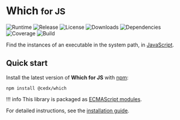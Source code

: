# Which <small>for JS</small>
![Runtime](https://img.shields.io/node/v/@cedx/which.svg) ![Release](https://img.shields.io/npm/v/@cedx/which.svg) ![License](https://img.shields.io/npm/l/@cedx/which.svg) ![Downloads](https://img.shields.io/npm/dt/@cedx/which.svg) ![Dependencies](https://david-dm.org/cedx/which.js.svg) ![Coverage](https://coveralls.io/repos/github/cedx/which.js/badge.svg) ![Build](https://travis-ci.com/cedx/which.js.svg)

Find the instances of an executable in the system path,
in [JavaScript](https://developer.mozilla.org/en-US/docs/Web/JavaScript).

## Quick start
Install the latest version of **Which for JS** with [npm](https://www.npmjs.com):

```shell
npm install @cedx/which
```

!!! info
    This library is packaged as [ECMAScript modules](https://nodejs.org/api/esm.html).

For detailed instructions, see the [installation guide](installation.md).
